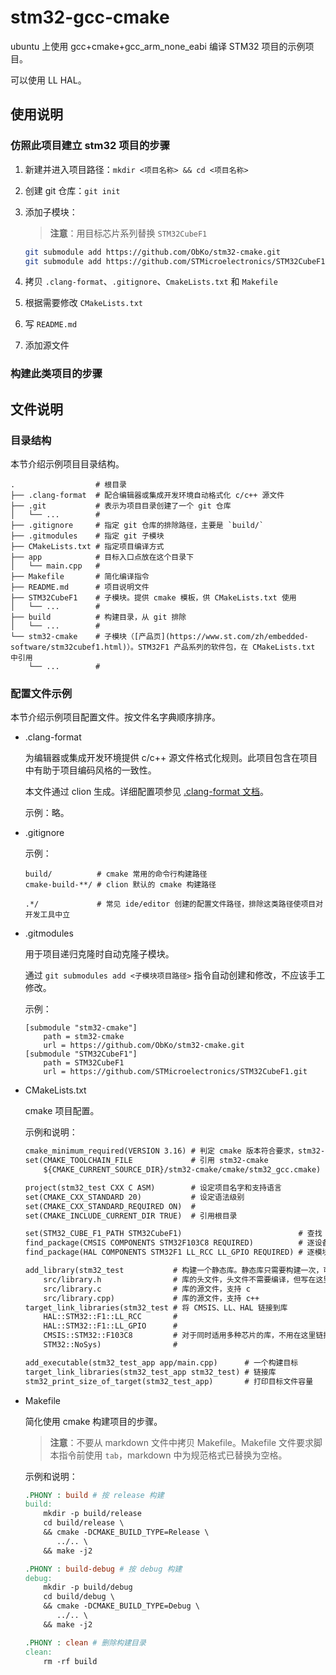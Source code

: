 ﻿# stm32-gcc-cmake

ubuntu 上使用 gcc+cmake+gcc_arm_none_eabi 编译 STM32 项目的示例项目。

可以使用 LL HAL。

## 使用说明

### 仿照此项目建立 stm32 项目的步骤

1. 新建并进入项目路径：```mkdir <项目名称> && cd <项目名称>```
2. 创建 git 仓库：```git init```
3. 添加子模块：

   > **注意**：用目标芯片系列替换 `STM32CubeF1`

   ```bash
   git submodule add https://github.com/ObKo/stm32-cmake.git
   git submodule add https://github.com/STMicroelectronics/STM32CubeF1.git
   ```

4. 拷贝 `.clang-format`、`.gitignore`、`CmakeLists.txt` 和 `Makefile`
5. 根据需要修改 `CMakeLists.txt`
6. 写 `README.md`
7. 添加源文件

### 构建此类项目的步骤

## 文件说明

### 目录结构

本节介绍示例项目目录结构。

```raw
.                  # 根目录
├── .clang-format  # 配合编辑器或集成开发环境自动格式化 c/c++ 源文件
├── .git           # 表示为项目目录创建了一个 git 仓库
│   └── ...        #
├── .gitignore     # 指定 git 仓库的排除路径，主要是 `build/`
├── .gitmodules    # 指定 git 子模块
├── CMakeLists.txt # 指定项目编译方式
├── app            # 目标入口点放在这个目录下
│   └── main.cpp   #
├── Makefile       # 简化编译指令
├── README.md      # 项目说明文件
├── STM32CubeF1    # 子模块。提供 cmake 模板，供 CMakeLists.txt 使用
│   └── ...        #
├── build          # 构建目录，从 git 排除
│   └── ...        #
└── stm32-cmake    # 子模块（[产品页](https://www.st.com/zh/embedded-software/stm32cubef1.html)）。STM32F1 产品系列的软件包，在 CMakeLists.txt 中引用
    └── ...        #
```

### 配置文件示例

本节介绍示例项目配置文件。按文件名字典顺序排序。

- .clang-format

  为编辑器或集成开发环境提供 c/c++ 源文件格式化规则。此项目包含在项目中有助于项目编码风格的一致性。

  本文件通过 clion 生成。详细配置项参见 [.clang-format 文档](https://clang.llvm.org/docs/ClangFormat.html)。

  示例：略。

- .gitignore

  示例：

  ```.gitignore
  build/          # cmake 常用的命令行构建路径
  cmake-build-**/ # clion 默认的 cmake 构建路径

  .*/             # 常见 ide/editor 创建的配置文件路径，排除这类路径使项目对开发工具中立
  ```

- .gitmodules

  用于项目递归克隆时自动克隆子模块。

  通过 `git submodules add <子模块项目路径>` 指令自动创建和修改，不应该手工修改。

  示例：

  ```.gitmodules
  [submodule "stm32-cmake"]
      path = stm32-cmake
      url = https://github.com/ObKo/stm32-cmake.git
  [submodule "STM32CubeF1"]
      path = STM32CubeF1
      url = https://github.com/STMicroelectronics/STM32CubeF1.git
  ```

- CMakeLists.txt

  cmake 项目配置。

  示例和说明：

  ```CMakeLists.txt
  cmake_minimum_required(VERSION 3.16) # 判定 cmake 版本符合要求，stm32-cmake 模块本身要求至少 3.16
  set(CMAKE_TOOLCHAIN_FILE             # 引用 stm32-cmake
      ${CMAKE_CURRENT_SOURCE_DIR}/stm32-cmake/cmake/stm32_gcc.cmake)

  project(stm32_test CXX C ASM)        # 设定项目名字和支持语言
  set(CMAKE_CXX_STANDARD 20)           # 设定语法级别
  set(CMAKE_CXX_STANDARD_REQUIRED ON)  #
  set(CMAKE_INCLUDE_CURRENT_DIR TRUE)  # 引用根目录

  set(STM32_CUBE_F1_PATH STM32CubeF1)                          # 查找 STMCubeF1 库
  find_package(CMSIS COMPONENTS STM32F103C8 REQUIRED)          # 逐设备引用 CMSIS
  find_package(HAL COMPONENTS STM32F1 LL_RCC LL_GPIO REQUIRED) # 逐模块引用 HAL

  add_library(stm32_test           # 构建一个静态库。静态库只需要构建一次，可以在多个目标之间复用
      src/library.h                # 库的头文件，头文件不需要编译，但写在这里 VSCode + CMake 插件才会为其提供正确的高亮和跳转
      src/library.c                # 库的源文件，支持 c
      src/library.cpp)             # 库的源文件，支持 c++
  target_link_libraries(stm32_test # 将 CMSIS、LL、HAL 链接到库
      HAL::STM32::F1::LL_RCC       #
      HAL::STM32::F1::LL_GPIO      #
      CMSIS::STM32::F103C8         # 对于同时适用多种芯片的库，不用在这里链接芯片相关库
      STM32::NoSys)                #

  add_executable(stm32_test_app app/main.cpp)      # 一个构建目标
  target_link_libraries(stm32_test_app stm32_test) # 链接库
  stm32_print_size_of_target(stm32_test_app)       # 打印目标文件容量
  ```

- Makefile

  简化使用 cmake 构建项目的步骤。

  > **注意**：不要从 markdown 文件中拷贝 Makefile。Makefile 文件要求脚本指令前使用 `tab`，markdown 中为规范格式已替换为空格。

  示例和说明：

  ```Makefile
  .PHONY : build # 按 release 构建
  build:
      mkdir -p build/release
      cd build/release \
      && cmake -DCMAKE_BUILD_TYPE=Release \
         ../.. \
      && make -j2

  .PHONY : build-debug # 按 debug 构建
  debug:
      mkdir -p build/debug
      cd build/debug \
      && cmake -DCMAKE_BUILD_TYPE=Debug \
         ../.. \
      && make -j2

  .PHONY : clean # 删除构建目录
  clean:
      rm -rf build
  ```
